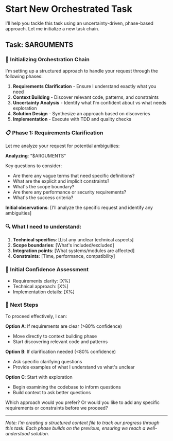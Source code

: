 # Start New Orchestrated Task

I'll help you tackle this task using an uncertainty-driven, phase-based approach. Let me initialize a new task chain.

## Task: $ARGUMENTS

### 🎯 Initializing Orchestration Chain

I'm setting up a structured approach to handle your request through the following phases:

1. **Requirements Clarification** - Ensure I understand exactly what you need
2. **Context Building** - Discover relevant code, patterns, and constraints  
3. **Uncertainty Analysis** - Identify what I'm confident about vs what needs exploration
4. **Solution Design** - Synthesize an approach based on discoveries
5. **Implementation** - Execute with TDD and quality checks

### 📋 Phase 1: Requirements Clarification

Let me analyze your request for potential ambiguities:

**Analyzing**: "$ARGUMENTS"

Key questions to consider:
- Are there any vague terms that need specific definitions?
- What are the explicit and implicit constraints?
- What's the scope boundary?
- Are there any performance or security requirements?
- What's the success criteria?

**Initial observations**:
[I'll analyze the specific request and identify any ambiguities]

### 🔍 What I need to understand:

1. **Technical specifics**: [List any unclear technical aspects]
2. **Scope boundaries**: [What's included/excluded]
3. **Integration points**: [What systems/modules are affected]
4. **Constraints**: [Time, performance, compatibility]

### 💭 Initial Confidence Assessment

- Requirements clarity: [X%]
- Technical approach: [X%]  
- Implementation details: [X%]

### 🚀 Next Steps

To proceed effectively, I can:

**Option A**: If requirements are clear (>80% confidence)
- Move directly to context building phase
- Start discovering relevant code and patterns

**Option B**: If clarification needed (<80% confidence)  
- Ask specific clarifying questions
- Provide examples of what I understand vs what's unclear

**Option C**: Start with exploration
- Begin examining the codebase to inform questions
- Build context to ask better questions

Which approach would you prefer? Or would you like to add any specific requirements or constraints before we proceed?

---
*Note: I'm creating a structured context file to track our progress through this task. Each phase builds on the previous, ensuring we reach a well-understood solution.*